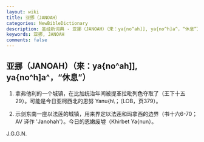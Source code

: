 ```yaml
---
layout: wiki
title: 亚挪（JANOAH）
categories: NewBibleDictionary
description: 圣经新词典 - 亚挪（JANOAH）（来：ya{no^ah]], ya{no^h]a^，“休息”）
keywords: 亚挪, JANOAH
comments: false
---
```


## 亚挪（JANOAH）（来：ya{no^ah]], ya{no^h]a^，“休息”）

1. 拿弗他利的一个城镇，在比加统治年间被提革拉毗列色夺取了（王下十五29）。可能是今日亚柯西北的恩努 Yanu{h\；（LOB，页379）。

2. 示剑东南一座以法莲的城镇，用来界定以法莲和玛拿西的边界（书十六6-70；AV 译作 'Janohah'）。今日的恩嫩废墟（Khirbet Ya{nun）。

J.G.G.N.








